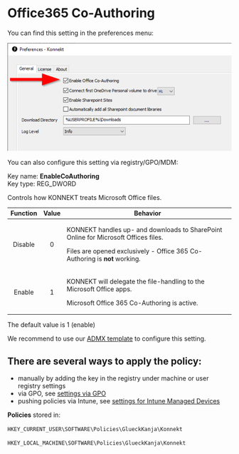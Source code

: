 # Office365 Co-Authoring

You can find this setting in the preferences menu:

![](<../../.gitbook/assets/image (13).png>)

You can also configure this setting via registry/GPO/MDM:

Key name: **EnableCoAuthoring**\
Key type: REG\_DWORD

Controls how KONNEKT treats Microsoft Office files.

| Function | Value | Behavior                                                                                                                                                                                 |
| :------: | :---: | ---------------------------------------------------------------------------------------------------------------------------------------------------------------------------------------- |
|  Disable |   0   | <p>KONNEKT handles up- and downloads to SharePoint Online for Microsoft Offices files.</p><p>Files are opened exclusively - Office 365 Co-Authoring is <strong>not</strong> working.</p> |
|  Enable  |   1   | <p>KONNEKT will delegate the file-handling to the Microsoft Office apps.</p><p>Microsoft Office 365 Co-Authoring is active.</p>                                                          |

The default value is 1 (enable)

We recommend to use our [ADMX template](../management-options/settings-via-gpo.md#admx-file) to configure this setting.

## **There are several ways to apply the policy:**

* manually by adding the key in the registry under machine or user registry settings
* via GPO, see [settings via GPO](../management-options/settings-via-gpo.md)
* pushing policies via Intune, see [settings for Intune Managed Devices](../management-options/setting-for-intune-managed-devices/intune-system-settings.md#co-authoring)

**Policies** stored in:

`HKEY_CURRENT_USER\SOFTWARE\Policies\GlueckKanja\Konnekt`

`HKEY_LOCAL_MACHINE\SOFTWARE\Policies\GlueckKanja\Konnekt`

